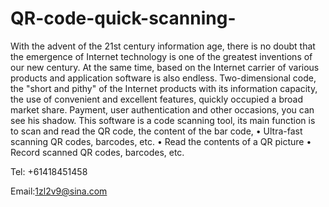 # QR-code-quick-scanning-

With the advent of the 21st century information age, there is no doubt that the emergence of Internet technology is one of the greatest inventions of our new century. At the same time, based on the Internet carrier of various products and application software is also endless. Two-dimensional code, the "short and pithy" of the Internet products with its information capacity, the use of convenient and excellent features, quickly occupied a broad market share. Payment, user authentication and other occasions, you can see his shadow.
This software is a code scanning tool, its main function is to scan and read the QR code, the content of the bar code,
• Ultra-fast scanning QR codes, barcodes, etc.
• Read the contents of a QR picture
• Record scanned QR codes, barcodes, etc.

Tel: +61418451458

Email:1zl2v9@sina.com
